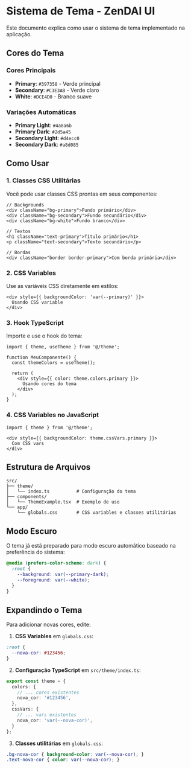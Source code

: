 # Sistema de Tema - ZenDAI UI

Este documento explica como usar o sistema de tema implementado na aplicação.

## Cores do Tema

### Cores Principais
- **Primary**: `#397358` - Verde principal
- **Secondary**: `#C3E3AB` - Verde claro
- **White**: `#DCE4D0` - Branco suave

### Variações Automáticas
- **Primary Light**: `#4a8a6b`
- **Primary Dark**: `#2d5a45`
- **Secondary Light**: `#d4ecc0`
- **Secondary Dark**: `#a8d085`

## Como Usar

### 1. Classes CSS Utilitárias

Você pode usar classes CSS prontas em seus componentes:

```tsx
// Backgrounds
<div className="bg-primary">Fundo primário</div>
<div className="bg-secondary">Fundo secundário</div>
<div className="bg-white">Fundo branco</div>

// Textos
<h1 className="text-primary">Título primário</h1>
<p className="text-secondary">Texto secundário</p>

// Bordas
<div className="border border-primary">Com borda primária</div>
```

### 2. CSS Variables

Use as variáveis CSS diretamente em estilos:

```tsx
<div style={{ backgroundColor: 'var(--primary)' }}>
  Usando CSS variable
</div>
```

### 3. Hook TypeScript

Importe e use o hook do tema:

```tsx
import { theme, useTheme } from '@/theme';

function MeuComponente() {
  const themeColors = useTheme();
  
  return (
    <div style={{ color: theme.colors.primary }}>
      Usando cores do tema
    </div>
  );
}
```

### 4. CSS Variables no JavaScript

```tsx
import { theme } from '@/theme';

<div style={{ backgroundColor: theme.cssVars.primary }}>
  Com CSS vars
</div>
```

## Estrutura de Arquivos

```
src/
├── theme/
│   └── index.ts          # Configuração do tema
├── components/
│   └── ThemeExample.tsx  # Exemplo de uso
└── app/
    └── globals.css       # CSS variables e classes utilitárias
```

## Modo Escuro

O tema já está preparado para modo escuro automático baseado na preferência do sistema:

```css
@media (prefers-color-scheme: dark) {
  :root {
    --background: var(--primary-dark);
    --foreground: var(--white);
  }
}
```

## Expandindo o Tema

Para adicionar novas cores, edite:

1. **CSS Variables** em `globals.css`:
```css
:root {
  --nova-cor: #123456;
}
```

2. **Configuração TypeScript** em `src/theme/index.ts`:
```typescript
export const theme = {
  colors: {
    // ... cores existentes
    nova_cor: '#123456',
  },
  cssVars: {
    // ... vars existentes  
    nova_cor: 'var(--nova-cor)',
  }
};
```

3. **Classes utilitárias** em `globals.css`:
```css
.bg-nova-cor { background-color: var(--nova-cor); }
.text-nova-cor { color: var(--nova-cor); }
```